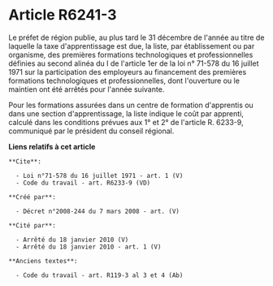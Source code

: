 # Article R6241-3

Le préfet de région publie, au plus tard le 31 décembre de l'année au titre de laquelle la taxe d'apprentissage est due, la
liste, par établissement ou par organisme, des premières formations technologiques et professionnelles définies au second
alinéa du I de l'article 1er de la loi n° 71-578 du 16 juillet 1971 sur la participation des employeurs au financement des
premières formations technologiques et professionnelles, dont l'ouverture ou le maintien ont été arrêtés pour l'année
suivante. 

Pour les formations assurées dans un centre de formation d'apprentis ou dans une section d'apprentissage, la liste indique le
coût par apprenti, calculé dans les conditions prévues aux 1° et 2° de l'article R. 6233-9, communiqué par le président du
conseil régional.

**Liens relatifs à cet article**

	**Cite**:

	  - Loi n°71-578 du 16 juillet 1971 - art. 1 (V)
	  - Code du travail - art. R6233-9 (VD)

	**Créé par**:

	  - Décret n°2008-244 du 7 mars 2008 - art. (V)

	**Cité par**:

	  - Arrêté du 18 janvier 2010 (V)
	  - Arrêté du 18 janvier 2010 - art. 1 (V)

	**Anciens textes**:

	  - Code du travail - art. R119-3 al 3 et 4 (Ab)
